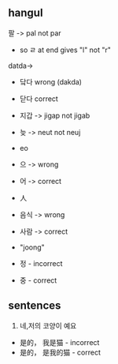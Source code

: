 ## hangul

팔 -> pal not par
- so ㄹ at end gives "l" not "r"

datda->
- 닼다 wrong (dakda)
- 닫다 correct

- 지갑 -> jigap not jigab

- 늦 -> neut not neuj

- eo
- 으 -> wrong
- 어 -> correct

- 人
- 음식 -> wrong
- 사람 -> correct

- "joong"
- 정 - incorrect
- 중 - correct

## sentences

1. 네,저의 코양이 예요
- 是的， 我是猫 - incorrect
- 是的， 是我的猫 - correct
